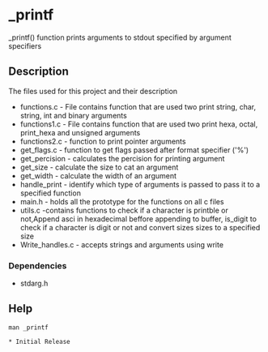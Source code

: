 # _printf 

_printf() function prints arguments to stdout specified by argument specifiers 
## Description
The files used for this project and their description
* functions.c - File contains function that are used two print string, char, string, int and binary arguments
* functions1.c - File contains function that are used two print hexa, octal, print_hexa and unsigned arguments 
* functions2.c - function to print pointer arguments
* get_flags.c - function to get flags passed after format specifier ('%')
* get_percision - calculates the percision for printing argument
* get_size - calculate the size to cat an argument
* get_width - calculate the width of an argument
* handle_print - identify which type of arguments is passed to pass it to a specified function
* main.h - holds all the prototype for the functions on all c files
* utils.c -contains functions to check if a character is printble or not,Append asci in hexadecimal beffore appending to buffer, is_digit to check if a character is digit or not and convert sizes sizes to a specified size
* Write_handles.c - accepts strings and arguments using write



### Dependencies
* stdarg.h
## Help

```
man _printf
```


    * Initial Release


